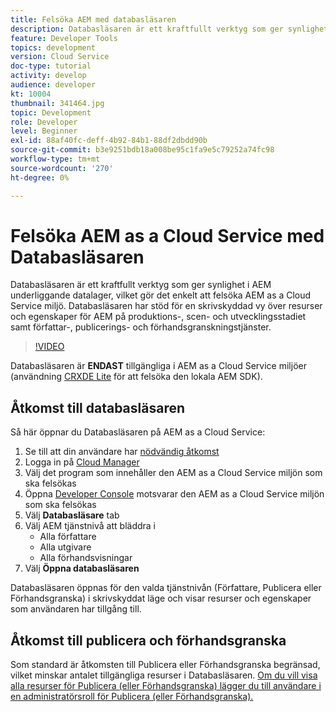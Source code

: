 ```yaml
---
title: Felsöka AEM med databasläsaren
description: Databasläsaren är ett kraftfullt verktyg som ger synlighet i AEM underliggande datalager, vilket gör det enkelt att felsöka AEM as a Cloud Service miljö.
feature: Developer Tools
topics: development
version: Cloud Service
doc-type: tutorial
activity: develop
audience: developer
kt: 10004
thumbnail: 341464.jpg
topic: Development
role: Developer
level: Beginner
exl-id: 88af40fc-deff-4b92-84b1-88df2dbdd90b
source-git-commit: b3e9251bdb18a008be95c1fa9e5c79252a74fc98
workflow-type: tm+mt
source-wordcount: '270'
ht-degree: 0%

---
```


# Felsöka AEM as a Cloud Service med Databasläsaren

Databasläsaren är ett kraftfullt verktyg som ger synlighet i AEM underliggande datalager, vilket gör det enkelt att felsöka AEM as a Cloud Service miljö. Databasläsaren har stöd för en skrivskyddad vy över resurser och egenskaper för AEM på produktions-, scen- och utvecklingsstadiet samt författar-, publicerings- och förhandsgranskningstjänster.

>[!VIDEO](https://video.tv.adobe.com/v/341464?quality=12&learn=on)

Databasläsaren är __ENDAST__ tillgängliga i AEM as a Cloud Service miljöer (användning [CRXDE Lite](../aem-sdk-local-quickstart/other-tools.md#crxde-lite) för att felsöka den lokala AEM SDK).

## Åtkomst till databasläsaren

Så här öppnar du Databasläsaren på AEM as a Cloud Service:

1. Se till att din användare har [nödvändig åtkomst](https://experienceleague.adobe.com/docs/experience-manager-cloud-service/content/implementing/developer-tools/repository-browser.html#access-prerequisites)
1. Logga in på [Cloud Manager](https://my.cloudmanager.adobe.com)
1. Välj det program som innehåller den AEM as a Cloud Service miljön som ska felsökas
1. Öppna [Developer Console](./developer-console.md) motsvarar den AEM as a Cloud Service miljön som ska felsökas
1. Välj __Databasläsare__ tab
1. Välj AEM tjänstnivå att bläddra i
   + Alla författare
   + Alla utgivare
   + Alla förhandsvisningar
1. Välj __Öppna databasläsaren__

Databasläsaren öppnas för den valda tjänstnivån (Författare, Publicera eller Förhandsgranska) i skrivskyddat läge och visar resurser och egenskaper som användaren har tillgång till.

## Åtkomst till publicera och förhandsgranska

Som standard är åtkomsten till Publicera eller Förhandsgranska begränsad, vilket minskar antalet tillgängliga resurser i Databasläsaren. [Om du vill visa alla resurser för Publicera (eller Förhandsgranska) lägger du till användare i en administratörsroll för Publicera (eller Förhandsgranska).](https://experienceleague.adobe.com/docs/experience-manager-cloud-service/content/implementing/developer-tools/repository-browser.html#navigate-the-hierarchy)
